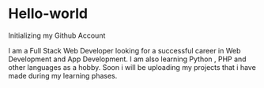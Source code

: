 # Hello-world
Initializing my Github Account

I am a Full Stack  Web Developer looking for a successful career in Web Development and App Development. I am also learning Python , PHP and other languages as a hobby. Soon i will be uploading my projects that i have made during my learning phases.
